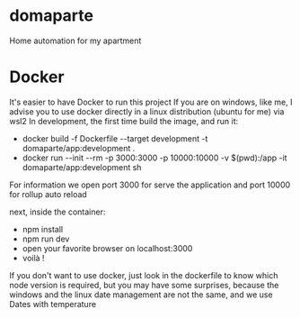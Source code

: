 # domaparte
Home automation for my apartment

# Docker
It's easier to have Docker to run this project 
If you are on windows, like me, I advise you to use docker directly in a linux distribution (ubuntu for me) via wsl2
In development, the first time build the image, and run it:

  - docker build -f Dockerfile --target development -t domaparte/app:development .
  - docker run --init --rm -p 3000:3000 -p 10000:10000 -v $(pwd):/app -it domaparte/app:development sh

For information we open port 3000 for serve the application and port 10000 for rollup auto reload

next, inside the container:
  - npm install
  - npm run dev
  - open your favorite browser on localhost:3000
  - voilà !

If you don't want to use docker, just look in the dockerfile to know which node version is required, but you may have some surprises, because the windows and the linux date management are not the same, and we use Dates with temperature